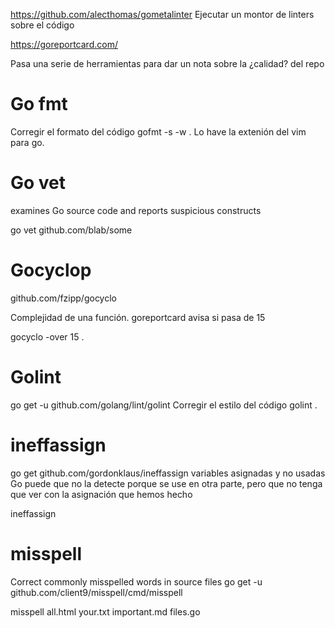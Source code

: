 https://github.com/alecthomas/gometalinter
Ejecutar un montor de linters sobre el código


https://goreportcard.com/

Pasa una serie de herramientas para dar un nota sobre la ¿calidad? del repo



# Go fmt
Corregir el formato del código
gofmt -s -w .
Lo have la extenión del vim para go.


# Go vet
examines Go source code and reports suspicious constructs

go vet github.com/blab/some


# Gocyclop
github.com/fzipp/gocyclo

Complejidad de una función. goreportcard avisa si pasa de 15

gocyclo -over 15 .


# Golint
go get -u github.com/golang/lint/golint
Corregir el estilo del código
golint .


# ineffassign
go get github.com/gordonklaus/ineffassign
variables asignadas y no usadas
Go puede que no la detecte porque se use en otra parte, pero que no tenga que ver con la asignación que hemos hecho

ineffassign



# misspell
Correct commonly misspelled words in source files
go get -u github.com/client9/misspell/cmd/misspell

misspell all.html your.txt important.md files.go

